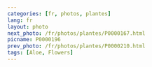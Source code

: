 ```yaml
---
categories: [fr, photos, plantes]
lang: fr
layout: photo
next_photo: /fr/photos/plantes/P0000167.html
picname: P0000196
prev_photo: /fr/photos/plantes/P0000210.html
tags: [Aloe, Flowers]
---
```

